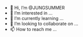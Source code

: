 - 👋 Hi, I’m @JUNGSUMMER
- 👀 I’m interested in ...
- 🌱 I’m currently learning ...
- 💞️ I’m looking to collaborate on ...
- 📫 How to reach me ...

<!---
JUNGSUMMER/JUNGSUMMER is a ✨ special ✨ repository because its `README.md` (this file) appears on your GitHub profile.
You can click the Preview link to take a look at your changes.
--->
